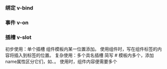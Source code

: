 ### 绑定 v-bind
### 事件 v-on
### 插槽 v-slot
初步使用：单个插槽
组件模板内某一位置添加<slot>。
使用组件时，写在组件标签的内容将插入到<slot>标签的位置。
复杂使用：多个具名插槽
简写 #
模板内多个<slot>，添加name属性区分它们，如<slot name="partA">、<slot name="partB">。
使用时，组件内容便需要多个<template>区分对应，如<template v-slot:partA>、<template v-slot:partB>。没有name的插槽，可以使用<template v-slot:default>，或直接写在组件标签内部。
v-slot只能用在<template>上。
#### 作用域插槽
插槽的作用是在父级使用子组件时按需修改组件的内容，但父级无法访问到子组件的数据。因此设置插槽时，将需要的数据绑定插槽传到父级。写法为：将数据作为v-slot的属性值。如：
**只有默认插槽时**，v-slot才可以简写到组件上。省略了<template>，还省略了参数default。
```vue
<template>
  <slot></slot>
</template>
```
```vue
<custom-comp v-slot="aDataItem">
  {{ aDataItem.name }}
</custom-comp>
```
当需要使用多个插槽时，不可以简写。
```vue
<custom-comp>
  <template v-slot:default="defaultSlot">{{ defaultSlot.someItem }}</template>
  <template v-slot:other="otherSlot">{{ otherSlot.anotherItem }}</template>
</custom-comp>
```
### v-if & v-for
v-if 和 v-for 不要用在同一个元素上
v-for 优先级比 v-if 高，因此在 for 循环的每一轮都会判断一次，重新渲染时会再次遍历整个列表。
通常两种情况

- v-if 条件用于判断是否显示整个循环
v-if 加在外层父元素上，v-for 用于子元素循环。
- v-if 条件用于筛选符合条件的项来渲染
使用 computed 来处理数据的条件筛选，而不使用 v-if。
### 子组件修改prop：`.sync`修饰符的使用
子组件需要修改父组件传来的prop是一个比较常见的场景。但是，直接在子组件修改prop是不建议的，因为
建议的方式是以事件触发的形式在父组件的事件方法中修改传入prop的源。如：

- 子组件中：`this.$emit('update:title', newTitle)`
- 父组件中：`<custom-comp :title="srcTitle" @update:title="srcTitle=$event"></custom-comp>`
Vue提供了`.sync`修饰符来简化父组件中的写法：`<custom-comp :title.sync="srcTitle"></custom-comp>`。需要注意的是，子组件中触发的事件名一定要是`update:varible`格式。

如果prop是对象，要修改的是其属性，那么有两种处理办法：

- 将对象的各个属性分别作为prop传入，并分别加上`.sync`。
- prop仍以对象传入，在子组件内生成一份其（深）拷贝，修改拷贝的属性值后，将拷贝作为参数传给事件触发函数。
```vue
<template>
<div>
	<-- 修改基本数据类型 -->
		<input "type="text" :value="title" @input="updateTitle($event)"></input>
		<input "type="text" :value="obj.name" @input="updateObj($event, 'name')" />
		<input "type="text" :value="obj.age" @input="updateObj($event, 'age')" />
</div>
</template>
<script>
import { cloneDeep } from 'lodash'
export default {
	name: '',
	props: {
		obj: Object,
		title: String,
	},
	data () {
		return {
			cloneObj: cloneDeep(this.obj)
		}
	},
	methods: {
		updateTitle (e) {
			this.$emit('update:title', e.target.value)
		},
		updateObj (e, key) {
			this.cloneObj[key] = e.target.value
			this.$emit('update:obj', this.cloneObj)
		}
	}
}
</script>
```
```vue
<template>
<div>
	<sync-child
		:title.sync="title"
		:obj.sync="obj"
	></sync-child>
</div>
</template>
<script>
import syncChild from './'
export default {
	name: '',
	components: {
		syncChild,
	},
	data () {
		return {
			title: '标题',
			obj: {
				name: 'Jhon',
				age: 18,
			}
		}
	},
</script>
```
